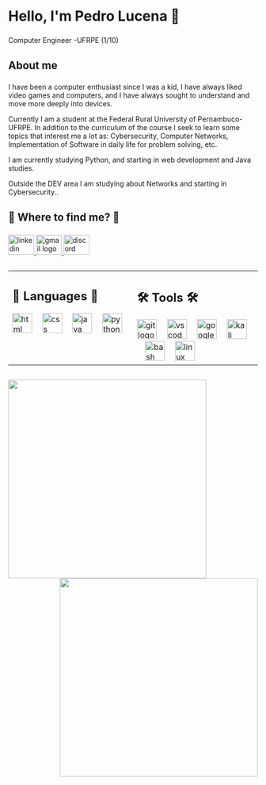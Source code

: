 <h1 align="left">Hello, I'm Pedro Lucena 👾</h1>

###

<p align="left">Computer Engineer -UFRPE (1/10)</p>

###

<h2 align="left">About me </h2>

###

<p align="left">  I have been a computer enthusiast since I was a kid, I have always liked video games and computers, and I have always sought to understand and move more deeply into devices. 

Currently I am a student at the Federal Rural University of Pernambuco-UFRPE. In addition to the curriculum of the course I seek to learn some topics that interest me a lot as: Cybersecurity, Computer Networks, Implementation of Software in daily life for problem solving, etc. 

I am currently studying Python, and starting in web development and Java studies. 

Outside the DEV area I am studying about Networks and starting in Cybersecurity..</p>

###

<h2 align="left">🔎 Where to find me? 🔎</h2>

###

<div align="left">
  <a href="https://www.linkedin.com/in/pedro-lucena-/" target="_blank">
    <img src="https://raw.githubusercontent.com/maurodesouza/profile-readme-generator/master/src/assets/icons/social/linkedin/default.svg" width="52" height="40" alt="linkedin logo" />
  <a>
  <a href="ppdro19@gmail.com" target="_blank">
    <img src="https://raw.githubusercontent.com/maurodesouza/profile-readme-generator/master/src/assets/icons/social/gmail/default.svg" width="52" height="40" alt="gmail logo"  />
  </a> 
   <a href="https://discord.com/users/345234338830483456" target="_blank">
  <img src="https://raw.githubusercontent.com/maurodesouza/profile-readme-generator/master/src/assets/icons/social/discord/default.svg" width="52" height="40" alt="discord logo"  />
  </a> 
  
</a> 
</div>

###
##
<table width="100%">
  <tr>
    <td align="left" valign="top" width="50%">
      <h2>🧰 Languages 🧰</h2>
      <div>
        <img src="https://skillicons.dev/icons?i=html" height="40" alt="html logo" />
        <img width="12" />
        <img src="https://skillicons.dev/icons?i=css" height="40" alt="css logo" />
        <img width="12" />
        <img src="https://skillicons.dev/icons?i=java" height="40" alt="java logo" />
        <img width="12" />
        <img src="https://cdn.jsdelivr.net/gh/devicons/devicon/icons/python/python-original.svg" height="40" alt="python logo" />
      </div>
    </td>
    <td align="left" valign="top" width="50%">
      <h2>🛠️ Tools 🛠️</h2>
      <div>
        <img src="https://skillicons.dev/icons?i=git" height="40" alt="git logo" />
        <img width="12" />
        <img src="https://skillicons.dev/icons?i=vscode" height="40" alt="vscode logo" />
        <img width="12" />
        <img src="https://skillicons.dev/icons?i=gcp" height="40" alt="googlecloud logo" />
        <img width="12" />
        <img src="https://skillicons.dev/icons?i=kali" height="40" alt="kali logo" />
        <img width="12" />
        <img src="https://skillicons.dev/icons?i=bash" height="40" alt="bash logo" />
        <img width="12" />
        <img src="https://cdn.jsdelivr.net/gh/devicons/devicon/icons/linux/linux-original.svg" height="40" alt="linux logo" />
      </div>
    </td>
  </tr>
</table>

###
##
<p align="center">
  <img align="left" width="400px" src="https://github-readme-stats.vercel.app/api/top-langs/?username=PED-LCN&layout=compact&hide_border=true&title_color=6474B9&text_color=937CD5&bg_color=0a0c10" />
  <img align="right" width="400px" src="https://github-readme-stats.vercel.app/api?username=PED-LCN&show_icons=true&count_private=true&hide_border=true&title_color=6474B9&icon_color=6474B9&text_color=937CD5&bg_color=0a0c10&include_all_commits=true" />
</p>